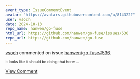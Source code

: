 ```yaml
---
event_type: IssueCommentEvent
avatar: "https://avatars.githubusercontent.com/u/814322?"
user: vsoch
date: 2024-10-13
repo_name: hanwen/go-fuse
html_url: https://github.com/hanwen/go-fuse/issues/536
repo_url: https://github.com/hanwen/go-fuse
---
```


<a href='https://github.com/vsoch' target='_blank'>vsoch</a> commented on issue <a href='https://github.com/hanwen/go-fuse/issues/536' target='_blank'>hanwen/go-fuse#536</a>.

<small>It looks like it should be doing that here:...</small>

<a href='https://github.com/hanwen/go-fuse/issues/536' target='_blank'>View Comment</a>